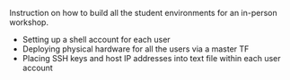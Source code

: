 
Instruction on how to build all the student environments for an in-person workshop.

* Setting up a shell account for each user
* Deploying physical hardware for all the users via a master TF
* Placing SSH keys and host IP addresses into text file within each user account
